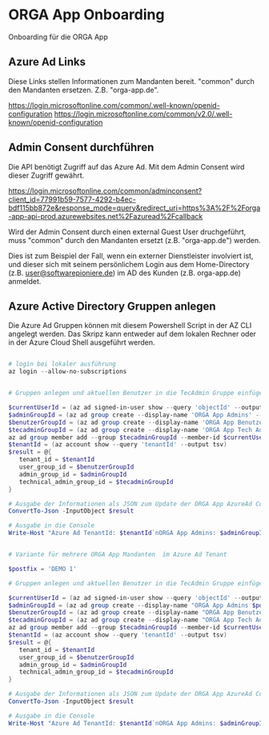 # ORGA App Onboarding

Onboarding für die ORGA App

## Azure Ad Links

Diese Links stellen Informationen zum Mandanten bereit. "common" durch den Mandanten ersetzen. Z.B. "orga-app.de".

https://login.microsoftonline.com/common/.well-known/openid-configuration
https://login.microsoftonline.com/common/v2.0/.well-known/openid-configuration


## Admin Consent durchführen

Die API benötigt Zugriff auf das Azure Ad. Mit dem Admin Consent wird dieser Zugriff gewährt.

https://login.microsoftonline.com/common/adminconsent?client_id=77991b59-7577-4292-b4ec-bdf115bb872e&response_mode=query&redirect_uri=https%3A%2F%2Forga-app-api-prod.azurewebsites.net%2Fazuread%2Fcallback

Wird der Admin Consent durch einen external Guest User druchgeführt, muss "common" durch den Mandanten ersetzt (z.B. "orga-app.de") werden. 

Dies ist zum Beispiel der Fall, wenn ein externer Dienstleister involviert ist, und dieser sich mit seinem persönlichem Login aus dem Home-Directory (z.B. user@softwarepioniere.de) im AD des Kunden (z.B. orga-app.de) anmeldet.


## Azure Active Directory Gruppen anlegen

Die Azure Ad Gruppen können mit diesem Powershell Script in der AZ CLI angelegt werden. 
Das Skripz kann entweder auf dem lokalen Rechner oder in der Azure Cloud Shell ausgeführt werden. 

```powershell

# login bei lokaler ausführung
az login --allow-no-subscriptions

```

```powershell

# Gruppen anlegen und aktuellen Benutzer in die TecAdmin Gruppe einfügen

$currentUserId = (az ad signed-in-user show --query 'objectId' --output tsv)
$adminGroupId = (az ad group create --display-name 'ORGA App Admins' --query 'objectId' --output tsv)
$benutzerGroupId = (az ad group create --display-name 'ORGA App Benutzer' --query 'objectId' --output tsv)
$tecadminGroupId = (az ad group create --display-name 'ORGA App Tech Admins' --query 'objectId' --output tsv)
az ad group member add --group $tecadminGroupId --member-id $currentUserId
$tenantId = (az account show --query 'tenantId' --output tsv)
$result = @{
   tenant_id = $tenantId
   user_group_id = $benutzerGroupId
   admin_group_id = $adminGroupId
   technical_admin_group_id = $tecadminGroupId
}

# Ausgabe der Informationen als JSON zum Update der ORGA App AzureAd Config
ConvertTo-Json -InputObject $result

# Ausgabe in die Console
Write-Host "Azure Ad TenantId: $tenantId`nORGA App Admins: $adminGroupId `nORGA App Benutzer: $benutzerGroupId `nORGA-App Tech Admins $tecadminGroupId"

```


```powershell

# Variante für mehrere ORGA App Mandanten  im Azure Ad Tenant

$postfix = 'DEMO 1'

# Gruppen anlegen und aktuellen Benutzer in die TecAdmin Gruppe einfügen

$currentUserId = (az ad signed-in-user show --query 'objectId' --output tsv)
$adminGroupId = (az ad group create --display-name "ORGA App Admins $postfix" --query 'objectId' --output tsv)
$benutzerGroupId = (az ad group create --display-name "ORGA App Benutzer $postfix" --query 'objectId' --output tsv)
$tecadminGroupId = (az ad group create --display-name "ORGA App Tech Admins $postfix" --query 'objectId' --output tsv)
az ad group member add --group $tecadminGroupId --member-id $currentUserId
$tenantId = (az account show --query 'tenantId' --output tsv)
$result = @{
   tenant_id = $tenantId
   user_group_id = $benutzerGroupId
   admin_group_id = $adminGroupId
   technical_admin_group_id = $tecadminGroupId
}

# Ausgabe der Informationen als JSON zum Update der ORGA App AzureAd Config
ConvertTo-Json -InputObject $result

# Ausgabe in die Console
Write-Host "Azure Ad TenantId: $tenantId`nORGA App Admins: $adminGroupId `nORGA App Benutzer: $benutzerGroupId `nORGA-App Tech Admins $tecadminGroupId"

```
